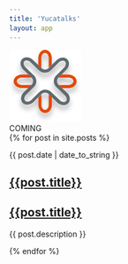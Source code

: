 ```yaml
---
title: 'Yucatalks'
layout: app
---
```

<div class="container">
  <div class="mdc-layout-grid">
    <div class="mdc-layout-grid__inner">
      <div class="mdc-layout-grid__cell mdc-layout-grid__cell--span-4">
        <div class="right-align">
          <img src="./assets/images/logo_shadow.svg" class="logo">
        </div>
      </div>
      <div class="mdc-layout-grid__cell mdc-layout-grid__cell--span-8 typewriter-container">
          <div data-controller="typewriter">
              COMING
          </div>
      </div>
    </div>
    </div>
    <div class="mdc-layout-grid">
        <div class="mdc-layout-grid__inner">
            {% for post in site.posts %}
                <div class="mdc-layout-grid__cell mdc-layout-grid__cell--span-4">
                    <div class="mdc-card radius mycard">
                        <div class="mdc-card__content card-padding">
                            <div class="mdc-card__meta">
                                <p class="card-date">{{ post.date | date_to_string }}</p>
                            </div>
                            <article class="mdc-typography--body2">
                                <h2 class="card-title"><a href="{{post.url | relative_url}}" class="title-link">{{post.title}}</a></h2>
                                <h2 class="card-title"><a href="{{post.url}}" class="title-link">{{post.title}}</a></h2>
                                <div class="card-overflow card-text">
                                  <p class="card-description-text">{{ post.description }}</p>
                                </div>
                            </article>
                        </div>
                    </div>
                </div>
            {% endfor %}
    </div>
</div>
</div>